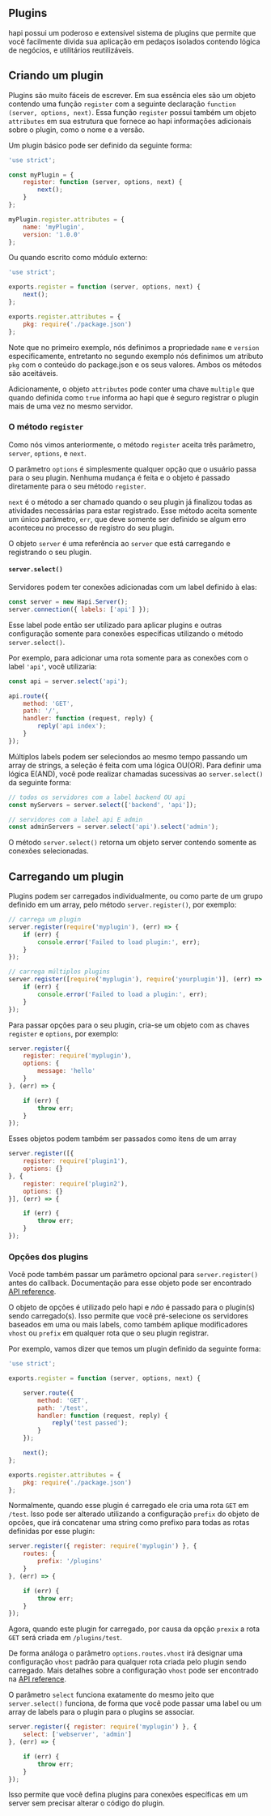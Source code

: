 ## Plugins

hapi possui um poderoso e extensível sistema de plugins que permite que você facilmente divida sua aplicação em pedaços isolados contendo lógica de negócios, e utilitários reutilizáveis.

## Criando um plugin

Plugins são muito fáceis de escrever. Em sua essência eles são um objeto contendo uma função `register` com a seguinte declaração `function (server, options, next)`. Essa função `register` possui também um objeto `attributes` em sua estrutura que fornece ao hapi informações adicionais sobre o plugin, como o nome e a versão.

Um plugin básico pode ser definido da seguinte forma:

```javascript
'use strict';

const myPlugin = {
    register: function (server, options, next) {
        next();
    }
};

myPlugin.register.attributes = {
    name: 'myPlugin',
    version: '1.0.0'
};
```

Ou quando escrito como módulo externo:

```javascript
'use strict';

exports.register = function (server, options, next) {
    next();
};

exports.register.attributes = {
    pkg: require('./package.json')
};
```

Note que no primeiro exemplo, nós definimos a propriedade `name` e `version` especificamente, entretanto no segundo exemplo nós definimos um atributo `pkg` com o conteúdo do package.json e os seus valores. Ambos os métodos são aceitáveis.

Adicionamente, o objeto `attributes` pode conter uma chave `multiple` que quando definida como `true` informa ao hapi que é seguro registrar o plugin mais de uma vez no mesmo servidor.

### O método `register`

Como nós vimos anteriormente, o método `register` aceita três parâmetro, `server`, `options`, e `next`.

O parâmetro `options` é simplesmente qualquer opção que o usuário passa para o seu plugin. Nenhuma mudança é feita e o objeto é passado diretamente para o seu método `register`.

`next` é o método a ser chamado quando o seu plugin já finalizou todas as atividades necessárias para estar registrado. Esse método aceita somente um único parâmetro, `err`, que deve somente ser definido se algum erro aconteceu no processo de registro do seu plugin.

O objeto `server` é uma referência ao `server` que está carregando e registrando o seu plugin.

#### `server.select()`

Servidores podem ter conexões adicionadas com um label definido à elas:

```javascript
const server = new Hapi.Server();
server.connection({ labels: ['api'] });
```

Esse label pode então ser utilizado para aplicar plugins e outras configuração somente para conexões específicas utilizando o método `server.select()`.

Por exemplo, para adicionar uma rota somente para as conexões com o label `'api'`, você utilizaria:

```javascript
const api = server.select('api');

api.route({
    method: 'GET',
    path: '/',
    handler: function (request, reply) {
        reply('api index');
    }
});
```

Múltiplos labels podem ser seleciondos ao mesmo tempo passando um array de strings, a seleção é feita com uma lógica OU(OR).
Para definir uma lógica E(AND), você pode realizar chamadas sucessivas ao `server.select()` da seguinte forma:

```javascript
// todos os servidores com a label backend OU api
const myServers = server.select(['backend', 'api']);

// servidores com a label api E admin
const adminServers = server.select('api').select('admin');
```

O método `server.select()` retorna um objeto server contendo somente as conexões selecionadas.

## Carregando um plugin

Plugins podem ser carregados individualmente, ou como parte de um grupo definido em um array, pelo método `server.register()`, por exemplo:

```javascript
// carrega um plugin
server.register(require('myplugin'), (err) => {
    if (err) {
        console.error('Failed to load plugin:', err);
    }
});

// carrega múltiplos plugins
server.register([require('myplugin'), require('yourplugin')], (err) => {
    if (err) {
        console.error('Failed to load a plugin:', err);
    }
});
```

Para passar opções para o seu plugin, cria-se um objeto com as chaves `register` e `options`, por exemplo:

```javascript
server.register({
    register: require('myplugin'),
    options: {
        message: 'hello'
    }
}, (err) => {

    if (err) {
        throw err;
    }
});
```

Esses objetos podem também ser passados como itens de um array

```javascript
server.register([{
    register: require('plugin1'),
    options: {}
}, {
    register: require('plugin2'),
    options: {}
}], (err) => {

    if (err) {
        throw err;
    }
});
```

### Opções dos plugins

Você pode também passar um parâmetro opcional para `server.register()` antes do callback. Documentação para esse objeto pode ser encontrado [API reference](/api#serverregisterplugins-options-callback).

O objeto de opções é utilizado pelo hapi e *não* é passado para o plugin(s) sendo carregado(s). Isso permite que você pré-selecione os servidores baseados em uma ou mais labels, como também aplique modificadores `vhost` ou `prefix` em qualquer rota que o seu plugin registrar.

Por exemplo, vamos dizer que temos um plugin definido da seguinte forma:

```javascript
'use strict';

exports.register = function (server, options, next) {

    server.route({
        method: 'GET',
        path: '/test',
        handler: function (request, reply) {
            reply('test passed');
        }
    });

    next();
};

exports.register.attributes = {
    pkg: require('./package.json')
};
```

Normalmente, quando esse plugin é carregado ele cria uma rota `GET` em `/test`. Isso pode ser alterado utilizando a configuração `prefix` do objeto de opcões, que irá concatenar uma string como prefixo para todas as rotas definidas por esse plugin:

```javascript
server.register({ register: require('myplugin') }, {
    routes: {
        prefix: '/plugins'
    }
}, (err) => {

    if (err) {
        throw err;
    }
});
```

Agora, quando este plugin for carregado, por causa da opção `prexix` a rota `GET` será criada em `/plugins/test`.

De forma análoga o parâmetro `options.routes.vhost` irá designar uma configuração `vhost` padrão para qualquer rota criada pelo plugin sendo carregado. Mais detalhes sobre a configuração `vhost` pode ser encontrado na [API reference](/api#route-options).

O parâmetro `select` funciona exatamente do mesmo jeito que `server.select()` funciona, de forma que você pode passar uma label ou um array de labels para o plugin para o plugins se associar.

```javascript
server.register({ register: require('myplugin') }, {
    select: ['webserver', 'admin']
}, (err) => {

    if (err) {
        throw err;
    }
});
```

Isso permite que você defina plugins para conexões específicas em um server sem precisar alterar o código do plugin.

